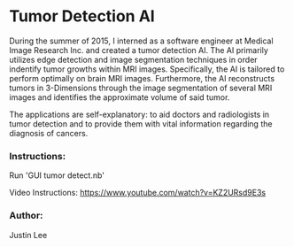 Tumor Detection AI
===
During the summer of 2015, I interned as a software engineer at Medical Image Research Inc. and created a tumor detection AI. The AI primarily utilizes edge detection and image segmentation techniques in order indentify tumor growths within MRI images. Specifically, the AI is tailored to perform optimally on brain MRI images. Furthermore, the AI reconstructs tumors in 3-Dimensions through the image segmentation of several MRI images and identifies the approximate volume of said tumor.

The applications are self-explanatory: to aid doctors and radiologists in tumor detection and to provide them with vital information regarding the diagnosis of cancers. 

### Instructions: ###

Run 'GUI tumor detect.nb'

Video Instructions: https://www.youtube.com/watch?v=KZ2URsd9E3s

### Author: ###
Justin Lee

